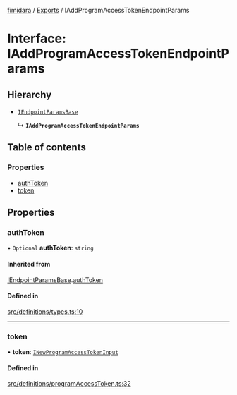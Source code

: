 [fimidara](../README.md) / [Exports](../modules.md) / IAddProgramAccessTokenEndpointParams

# Interface: IAddProgramAccessTokenEndpointParams

## Hierarchy

- [`IEndpointParamsBase`](IEndpointParamsBase.md)

  ↳ **`IAddProgramAccessTokenEndpointParams`**

## Table of contents

### Properties

- [authToken](IAddProgramAccessTokenEndpointParams.md#authtoken)
- [token](IAddProgramAccessTokenEndpointParams.md#token)

## Properties

### authToken

• `Optional` **authToken**: `string`

#### Inherited from

[IEndpointParamsBase](IEndpointParamsBase.md).[authToken](IEndpointParamsBase.md#authtoken)

#### Defined in

[src/definitions/types.ts:10](https://github.com/softkave/files-js/blob/353a07f/src/definitions/types.ts#L10)

___

### token

• **token**: [`INewProgramAccessTokenInput`](INewProgramAccessTokenInput.md)

#### Defined in

[src/definitions/programAccessToken.ts:32](https://github.com/softkave/files-js/blob/353a07f/src/definitions/programAccessToken.ts#L32)
